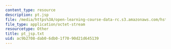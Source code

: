 ```yaml
---
content_type: resource
description: pt.jsp
file: /media/https%3A/open-learning-course-data-rc.s3.amazonaws.com/hst-950j-medical-computing-spring-2003/ac9b2708dab06db01f7090d21d645139_pt_jsp.txt
file_type: application/octet-stream
resourcetype: Other
title: pt_jsp.txt
uid: ac9b2708-dab0-6db0-1f70-90d21d645139
---
```

